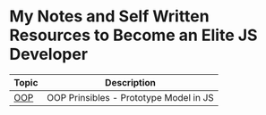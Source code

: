 # My Notes and Self Written Resources to Become an Elite JS Developer

|Topic					|	Description	|
|-----------------------|--------------	|
|[OOP](./OOP-JS.md)	    |	OOP Prinsibles - Prototype Model in JS |


